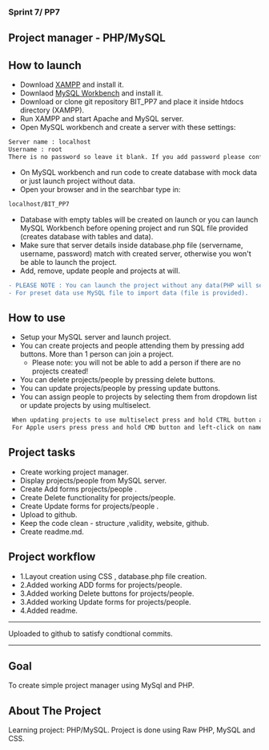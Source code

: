 ### Sprint 7/ PP7

## Project manager - PHP/MySQL

## How to launch

- Download [XAMPP](https://www.apachefriends.org/index.html) and install it.
- Downlaod [MySQL Workbench](https://www.mysql.com/products/workbench/) and install it.
- Download or clone git repository BIT_PP7 and place it inside htdocs directory (XAMPP).
- Run XAMPP and start Apache and MySQL server.
- Open MySQL workbench and create a server with these settings:

```sh
Server name : localhost
Username : root
There is no password so leave it blank. If you add password please config database.php accordingly.
```

- On MySQL workbench and run code to create database with mock data or just launch project without data.
- Open your browser and in the searchbar type in:

```sh
localhost/BIT_PP7
```

- Database with empty tables will be created on launch or you can launch MySQL Workbench before opening project and run SQL file provided (creates database with tables and data).
- Make sure that server details inside database.php file (servername, username, password) match with created server, otherwise you won't be able to launch the project.
- Add, remove, update people and projects at will.

```diff
- PLEASE NOTE : You can launch the project without any data(PHP will setup database and tables).
- For preset data use MySQL file to import data (file is provided).
```

## How to use

- Setup your MySQL server and launch project.
- You can create projects and people attending them by pressing add buttons. More than 1 person can join a project.
  - Please note: you will not be able to add a person if there are no projects created!
- You can delete projects/people by pressing delete buttons.
- You can update projects/people by pressing update buttons.
- You can assign people to projects by selecting them from dropdown list or update projects by using multiselect.

```diff
 When updating projects to use multiselect press and hold CTRL button and left-click on names you want to add or remove from project.
 For Apple users press press and hold CMD button and left-click on names.
```

## Project tasks

- Create working project manager.
- Display projects/people from MySQL server.
- Create Add forms projects/people .
- Create Delete functionality for projects/people.
- Create Update forms for projects/people .
- Upload to github.
- Keep the code clean - structure ,validity, website, github.
- Create readme.md.

## Project workflow

- 1.Layout creation using CSS , database.php file creation.
- 2.Added working ADD forms for projects/people.
- 3.Added working Delete buttons for projects/people.
- 3.Added working Update forms for projects/people.
- 4.Added readme.

---

Uploaded to github to satisfy condtional commits.

---

## Goal

To create simple project manager using MySql and PHP.

## About The Project

Learning project: PHP/MySQL.
Project is done using Raw PHP, MySQL and CSS.
